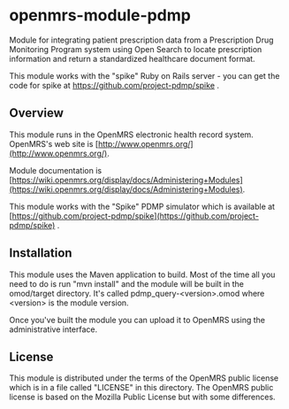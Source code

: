 openmrs-module-pdmp
===================

Module for integrating patient prescription data from a Prescription
Drug Monitoring Program system using Open Search to locate
prescription information and return a standardized healthcare document
format.

This module works with the "spike" Ruby on Rails server - you can get
the code for spike at https://github.com/project-pdmp/spike .


Overview
--------

This module runs in the OpenMRS electronic health record system.
OpenMRS's web site is [http://www.openmrs.org/](http://www.openmrs.org/).

Module documentation is
[https://wiki.openmrs.org/display/docs/Administering+Modules](https://wiki.openmrs.org/display/docs/Administering+Modules).

This module works with the "Spike" PDMP simulator which is available
at [https://github.com/project-pdmp/spike](https://github.com/project-pdmp/spike) .

Installation
------------

This module uses the Maven application to build.  Most of the time all
you need to do is run "mvn install" and the module will be built in
the omod/target directory.  It's called pdmp_query-&lt;version&gt;.omod
where &lt;version&gt; is the module version.

Once you've built the module you can upload it to OpenMRS using the
administrative interface.

License
-------

This module is distributed under the terms of the OpenMRS public
license which is in a file called "LICENSE" in this directory.  The
OpenMRS public license is based on the Mozilla Public License but with
some differences.
